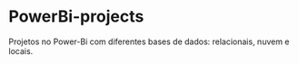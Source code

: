 # PowerBi-projects
Projetos no Power-Bi com diferentes bases de dados: relacionais, nuvem e locais.
